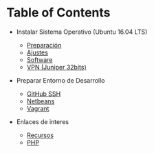 Table of Contents
=================

* Instalar Sistema Operativo (Ubuntu 16.04 LTS)
    * [Preparación](docs/1-Sistema-Operativo/1-Preparacion.md)
    * [Ajustes](docs/1-Sistema-Operativo/2-Ajustes.md)
    * [Software](docs/1-Sistema-Operativo/3-Software.md)
    * [VPN (Juniper 32bits)](docs/1-Sistema-Operativo/4-VPN.md)

* Preparar Entorno de Desarrollo
    * [GitHub SSH](docs/2-Entorno-Desarrollo/1-GitHub-SSH.md)
    * [Netbeans](docs/2-Entorno-Desarrollo/2-Netbeans.md)
    * [Vagrant](docs/2-Entorno-Desarrollo/3-Vagrant.md)

* Enlaces de interes
    * [Recursos](docs/3-Enlaces/1-Recursos.md)
    * [PHP](docs/3-Enlaces/2-PHP.md)
